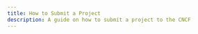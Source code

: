 ```yaml
---
title: How to Submit a Project
description: A guide on how to submit a project to the CNCF
---
```


